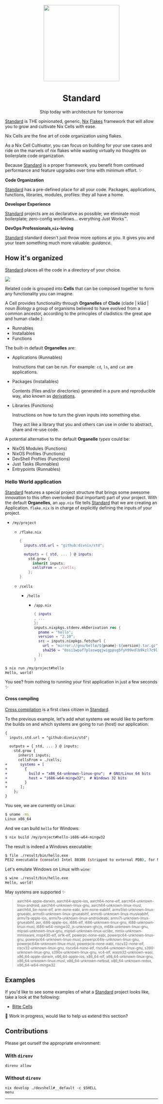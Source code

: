 <!--
SPDX-FileCopyrightText: 2022 The Standard Authors
SPDX-FileCopyrightText: 2022 Kevin Amado <kamadorueda@gmail.com>

SPDX-License-Identifier: Unlicense
-->

<div align="center">
  <img src="https://github.com/divnix/std/raw/main/artwork/logo.png" width="250" />
  <h1>Standard</h1>
  <p>Ship today with architecture for tomorrow</span>
</div>

<!--
_By [Kevin Amado](https://github.com/kamadorueda),
with contributions from [David Arnold](https://github.com/blaggacao),
[Timothy DeHerrera](https://github.com/nrdxp)
and many more amazing people (see end of file for a full list)._
-->

[Standard][std] is THE opinionated, generic,
[Nix][nix] [Flakes][nix_flakes] framework
that will allow you to grow and cultivate
Nix Cells with ease.

Nix Cells are the fine art of code organization
using flakes.

As a Nix Cell Cultivator, you can focus on building
for your use cases and ride on the marvels of nix flakes
while wasting virtually no thoughts on boilerplate
code organization.

Because [Standard][std] is a proper framework,
you benefit from continued performance
and feature upgrades over time with minimum effort. :sparkles:

**Code Organization**

[Standard][std] has a pre-defined place
for all your code.
Packages, applications, functions, libraries, modules, profiles:
they all have a home.

**Developer Experience**

[Standard][std] projects
are as declarative as possible;
we eliminate most boilerplate;
zero-config workflows...
everything Just Works™.

**DevOps Professionals,`nix`-loving**

[Standard][std] standard doesn't just throw more options at you.
It gives you and your team something much more valuable: _guidance_.

## How it's organized

[Standard][std] places all the code in a directory of your choice.

![](./artwork/model.png)

Related code is grouped into **Cells**
that can be composed together
to form any functionality you can imagine.

A Cell provides functionality through **Organelles** of **Clade** (clade | klād |
noun *Biology* a group of organisms believed to have evolved from a common ancestor, according to the principles of cladistics: the great ape and human clade.):

- Runnables
- Installables
- Functions

The built-in default **Organelles** are:

- Applications (Runnables)

  Instructions that can be run.
  For example: `cd`, `ls`, and `cat` are applications.

- Packages (Installables)

  Contents (files and/or directories)
  generated in a pure and reproducible way,
  also known as [derivations][nix_drv].

- Libraries (Functions)

  Instructions on how to turn the given inputs
  into something else.

  They act like a library
  that you and others can use
  in order to abstract, share
  and re-use code.

A potential alternative to the default **Organelle** _types_ could be:

- NixOS Modules (Functions)
- NixOS Profiles (Functions)
- DevShell Profiles (Functions)
- Just Tasks (Runnables)
- Entrypoints (Runnables)

### Hello World application

[Standard][std] features a special project structure
that brings some awesome innovation
to this often overlooked (but important) part of your project.
With the default **Organelles**, an `app.nix` file tells [Standard][std]
that we are creating an Application.
`flake.nix` is in charge
of explicitly defining
the inputs of your project.

- `/my/project`

  - `/flake.nix`

    ```nix
    {
      inputs.std.url = "github:divnix/std";

      outputs = { std, ... } @ inputs:
        std.grow {
          inherit inputs;
          cellsFrom = ./cells;
        };
    }
    ```

  - `/cells`

    - `/hello`

      - `/app.nix`

        ```nix
        { inputs
        , ...
        }:
        inputs.nixpkgs.stdenv.mkDerivation rec {
          pname = "hello";
          version = "2.10";
          src = inputs.nixpkgs.fetchurl {
            url = "mirror://gnu/hello/${pname}-${version}.tar.gz";
            sha256 = "0ssi1wpaf7plaswqqjwigppsg5fyh99vdlb9kzl7c9lng89ndq1i";
          };
        }
        ```

```bash
$ nix run /my/project#hello
Hello, world!
```

You see? from nothing
to running your first application
in just a few seconds :sparkles:

#### Cross compiling

[Cross compilation][cross_compiler] is a first class citizen in [Standard][std].

To the previous example,
let's add what systems
we would like to perform the builds on
and which systems are going to run (host) our application:

```diff
{
  inputs.std.url = "github:divnix/std";

  outputs = { std, ... } @ inputs:
    std.grow {
      inherit inputs;
      cellsFrom = ./cells;
+      systems = [
+        {
+          build = "x86_64-unknown-linux-gnu";  # GNU/Linux 64 bits
+          host = "i686-w64-mingw32";  # Windows 32 bits
+        }
+      ];
    };
}
```

You see, we are currently on Linux:

```bash
$ uname -ms
Linux x86_64
```

And we can build `hello` for Windows:

```bash
$ nix build /my/project#hello-i686-w64-mingw32
```

The result is indeed a Windows executable:

```bash
$ file ./result/bin/hello.exe
PE32 executable (console) Intel 80386 (stripped to external PDB), for MS Windows
```

Let's emulate Windows on Linux with `wine`:

```bash
$ wine ./result/bin/hello.exe
Hello, world!
```

May systems are supported :sparkles:

<!--
Update with:

echo -e $(nix-instantiate --eval --expr '
  let std = builtins.getFlake "'$PWD'";
  in builtins.concatStringsSep ",\n> " (builtins.attrNames std.systems)
')
-->

> <sub>
> aarch64-apple-darwin,
> aarch64-apple-ios,
> aarch64-none-elf,
> aarch64-unknown-linux-android,
> aarch64-unknown-linux-gnu,
> aarch64-unknown-linux-musl,
> aarch64_be-none-elf,
> arm-none-eabi,
> arm-none-eabihf,
> armv5tel-unknown-linux-gnueabi,
> armv6l-unknown-linux-gnueabihf,
> armv6l-unknown-linux-musleabihf,
> armv7a-apple-ios,
> armv7a-unknown-linux-androideabi,
> armv7l-unknown-linux-gnueabihf,
> avr,
> i686-apple-ios,
> i686-elf,
> i686-unknown-linux-gnu,
> i686-unknown-linux-musl,
> i686-w64-mingw32,
> js-unknown-ghcjs,
> m68k-unknown-linux-gnu,
> mipsel-unknown-linux-gnu,
> mipsel-unknown-linux-uclibc,
> mmix-unknown-mmixware,
> msp430-elf,
> or1k-elf,
> powerpc-none-eabi,
> powerpc64-unknown-linux-gnu,
> powerpc64-unknown-linux-musl,
> powerpc64le-unknown-linux-gnu,
> powerpc64le-unknown-linux-musl,
> powerpcle-none-eabi,
> riscv32-none-elf,
> riscv32-unknown-linux-gnu,
> riscv64-none-elf,
> riscv64-unknown-linux-gnu,
> s390-unknown-linux-gnu,
> s390x-unknown-linux-gnu,
> vc4-elf,
> wasm32-unknown-wasi,
> x86_64-apple-darwin,
> x86_64-apple-ios,
> x86_64-elf,
> x86_64-unknown-linux-gnu,
> x86_64-unknown-linux-musl,
> x86_64-unknown-netbsd,
> x86_64-unknown-redox,
> x86_64-w64-mingw32
> </sub>

## Examples

If you'd like to see some examples
of what a [Standard][std] project looks like,
take a look at the following:

- [Bitte Cells][bitte-cells]

:construction: Work in progress, would like to help us extend this section?

## Contributions

Please get ourself the appropriate environment:

### With `direnv`

```console
direnv allow
```

### Without `direnv`

```console
nix develop ./devshell#__default -c $SHELL
menu
```

---

[bitte-cells]: https://github.com/input-output-hk/bitte-cells
[cross_compiler]: https://en.wikipedia.org/wiki/Cross_compiler
[hydra]: https://github.com/NixOS/hydra
[nix_drv]: https://nixos.org/manual/nix/unstable/expressions/derivations.html
[nix_flakes]: https://nixos.wiki/wiki/Flakes
[nix]: https://nixos.org/manual/nix/unstable
[std]: https://github.com/divnix/std
